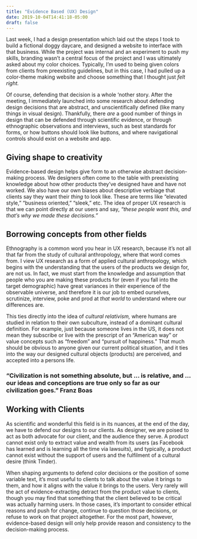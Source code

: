 ```yaml
---
title: "Evidence Based (UX) Design"
date: 2019-10-04T14:41:18-05:00
draft: false
---
```


Last week, I had a design presentation which laid out the steps I took to build a fictional doggy daycare, and designed a website to interface with that business. While the project was internal and an experiment to push my skills, branding wasn’t a central focus of the project and I was ultimately asked about my color choices. Typically, I’m used to being given colors from clients from preexisting guidelines, but in this case, I had pulled up a color-theme making website and choose something that I thought just _felt right._

Of course, defending that decision is a whole ‘nother story. After the meeting, I immediately launched into some research about defending design decisions that are abstract, and unscientifically defined (like many things in visual design). Thankfully, there _are_ a good number of things in design that can be defended through scientific evidence, or through ethnographic observations and interviews, such as best standards for forms, or how buttons should look like buttons, and where navigational controls should exist on a website and app.

## Giving shape to creativity
Evidence-based design helps give form to an otherwise abstract decision-making process. We designers often come to the table with preexisting knowledge about how other products they’ve designed have and have not worked. We also have our own biases about descriptive verbiage that clients say they want their _thing_ to look like. These are terms like “elevated style,” “business oriented,” “sleek,” etc. The idea of proper UX research is that we can point directly at our users and say, *“these people want this, and that’s why we made these decisions.”*

## Borrowing concepts from other fields
Ethnography is a common word you hear in UX research, because it’s not all that far from the study of cultural anthropology, where that word comes from. I view UX research as a form of applied cultural anthropology, which begins with the understanding that the users of the products we design for, are not us. In fact, we must start from the knowledge and assumption that people who you are making these products for (even if you fall into the target demographic) have great variances in their experience of the observable universe, and therefore it is our job to embed ourselves, scrutinize, interview, poke and prod at *that world* to understand where our differences are. 

This ties directly into the idea of *cultural relativism,* where humans are studied in relation to their own subculture, instead of a dominant cultural definition. For example, just because someone lives in the US, it does not mean they subscribe or live with the prescript of an “American way” or value concepts such as “freedom” and “pursuit of happiness.” That much should be obvious to anyone given our current political situation, and it ties into the way our designed cultural objects (products) are perceived, and accepted into a persons life.

### “Civilization is not something absolute, but … is relative, and … our ideas and conceptions are true only so far as our civilization goes.” Franz Boas

## Working with Clients
As scientific and wonderful this field is in its nuances, at the end of the day, we have to defend our designs to our clients. As designer, we are poised to act as both advocate for our client, and the audience they serve. A product cannot exist only to extract value and wealth from its users (as Facebook has learned and is learning all the time via lawsuits), and typically, a product cannot exist without the support of users and the fulfilment of a cultural desire (think Tinder).

When shaping arguments to defend color decisions or the position of some variable text, it’s most useful to clients to talk about the value it brings to them, and how it aligns with the value it brings to the users. Very rarely will the act of evidence-extracting detract from the product value to clients, though you may find that something that the client believed to be critical was actually harming users. In those cases, it’s important to consider ethical reasons and push for change, continue to question those decisions, or refuse to work on that project altogether. For the most part, however, evidence-based design will only help provide reason and consistency to the decision-making process.
